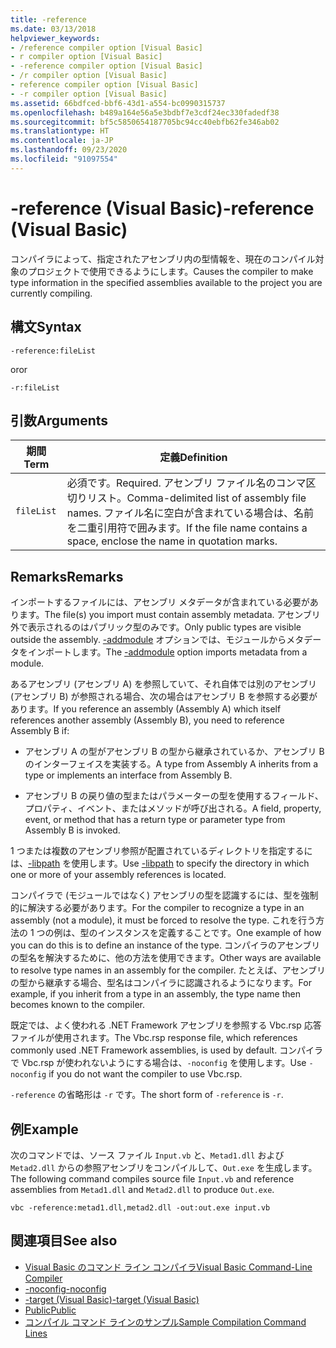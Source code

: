 ```yaml
---
title: -reference
ms.date: 03/13/2018
helpviewer_keywords:
- /reference compiler option [Visual Basic]
- r compiler option [Visual Basic]
- -reference compiler option [Visual Basic]
- /r compiler option [Visual Basic]
- reference compiler option [Visual Basic]
- -r compiler option [Visual Basic]
ms.assetid: 66bdfced-bbf6-43d1-a554-bc0990315737
ms.openlocfilehash: b489a164e56a5e3bdbf7e3cdf24ec330fadedf38
ms.sourcegitcommit: bf5c5850654187705bc94cc40ebfb62fe346ab02
ms.translationtype: HT
ms.contentlocale: ja-JP
ms.lasthandoff: 09/23/2020
ms.locfileid: "91097554"
---
```

# <a name="-reference-visual-basic"></a><span data-ttu-id="82507-102">-reference (Visual Basic)</span><span class="sxs-lookup"><span data-stu-id="82507-102">-reference (Visual Basic)</span></span>

<span data-ttu-id="82507-103">コンパイラによって、指定されたアセンブリ内の型情報を、現在のコンパイル対象のプロジェクトで使用できるようにします。</span><span class="sxs-lookup"><span data-stu-id="82507-103">Causes the compiler to make type information in the specified assemblies available to the project you are currently compiling.</span></span>  
  
## <a name="syntax"></a><span data-ttu-id="82507-104">構文</span><span class="sxs-lookup"><span data-stu-id="82507-104">Syntax</span></span>  
  
```console  
-reference:fileList  
```

<span data-ttu-id="82507-105">or</span><span class="sxs-lookup"><span data-stu-id="82507-105">or</span></span>

```console
-r:fileList  
```  
  
## <a name="arguments"></a><span data-ttu-id="82507-106">引数</span><span class="sxs-lookup"><span data-stu-id="82507-106">Arguments</span></span>  
  
|<span data-ttu-id="82507-107">期間</span><span class="sxs-lookup"><span data-stu-id="82507-107">Term</span></span>|<span data-ttu-id="82507-108">定義</span><span class="sxs-lookup"><span data-stu-id="82507-108">Definition</span></span>|  
|---|---|  
|`fileList`|<span data-ttu-id="82507-109">必須です。</span><span class="sxs-lookup"><span data-stu-id="82507-109">Required.</span></span> <span data-ttu-id="82507-110">アセンブリ ファイル名のコンマ区切りリスト。</span><span class="sxs-lookup"><span data-stu-id="82507-110">Comma-delimited list of assembly file names.</span></span> <span data-ttu-id="82507-111">ファイル名に空白が含まれている場合は、名前を二重引用符で囲みます。</span><span class="sxs-lookup"><span data-stu-id="82507-111">If the file name contains a space, enclose the name in quotation marks.</span></span>|  
  
## <a name="remarks"></a><span data-ttu-id="82507-112">Remarks</span><span class="sxs-lookup"><span data-stu-id="82507-112">Remarks</span></span>  

 <span data-ttu-id="82507-113">インポートするファイルには、アセンブリ メタデータが含まれている必要があります。</span><span class="sxs-lookup"><span data-stu-id="82507-113">The file(s) you import must contain assembly metadata.</span></span> <span data-ttu-id="82507-114">アセンブリ外で表示されるのはパブリック型のみです。</span><span class="sxs-lookup"><span data-stu-id="82507-114">Only public types are visible outside the assembly.</span></span> <span data-ttu-id="82507-115">[-addmodule](addmodule.md) オプションでは、モジュールからメタデータをインポートします。</span><span class="sxs-lookup"><span data-stu-id="82507-115">The [-addmodule](addmodule.md) option imports metadata from a module.</span></span>  
  
 <span data-ttu-id="82507-116">あるアセンブリ (アセンブリ A) を参照していて、それ自体では別のアセンブリ (アセンブリ B) が参照される場合、次の場合はアセンブリ B を参照する必要があります。</span><span class="sxs-lookup"><span data-stu-id="82507-116">If you reference an assembly (Assembly A) which itself references another assembly (Assembly B), you need to reference Assembly B if:</span></span>  
  
- <span data-ttu-id="82507-117">アセンブリ A の型がアセンブリ B の型から継承されているか、アセンブリ B のインターフェイスを実装する。</span><span class="sxs-lookup"><span data-stu-id="82507-117">A type from Assembly A inherits from a type or implements an interface from Assembly B.</span></span>  
  
- <span data-ttu-id="82507-118">アセンブリ B の戻り値の型またはパラメーターの型を使用するフィールド、プロパティ、イベント、またはメソッドが呼び出される。</span><span class="sxs-lookup"><span data-stu-id="82507-118">A field, property, event, or method that has a return type or parameter type from Assembly B is invoked.</span></span>  
  
 <span data-ttu-id="82507-119">1 つまたは複数のアセンブリ参照が配置されているディレクトリを指定するには、[-libpath](libpath.md) を使用します。</span><span class="sxs-lookup"><span data-stu-id="82507-119">Use [-libpath](libpath.md) to specify the directory in which one or more of your assembly references is located.</span></span>  
  
 <span data-ttu-id="82507-120">コンパイラで (モジュールではなく) アセンブリの型を認識するには、型を強制的に解決する必要があります。</span><span class="sxs-lookup"><span data-stu-id="82507-120">For the compiler to recognize a type in an assembly (not a module), it must be forced to resolve the type.</span></span> <span data-ttu-id="82507-121">これを行う方法の 1 つの例は、型のインスタンスを定義することです。</span><span class="sxs-lookup"><span data-stu-id="82507-121">One example of how you can do this is to define an instance of the type.</span></span> <span data-ttu-id="82507-122">コンパイラのアセンブリの型名を解決するために、他の方法を使用できます。</span><span class="sxs-lookup"><span data-stu-id="82507-122">Other ways are available to resolve type names in an assembly for the compiler.</span></span> <span data-ttu-id="82507-123">たとえば、アセンブリの型から継承する場合、型名はコンパイラに認識されるようになります。</span><span class="sxs-lookup"><span data-stu-id="82507-123">For example, if you inherit from a type in an assembly, the type name then becomes known to the compiler.</span></span>  
  
 <span data-ttu-id="82507-124">既定では、よく使われる .NET Framework アセンブリを参照する Vbc.rsp 応答ファイルが使用されます。</span><span class="sxs-lookup"><span data-stu-id="82507-124">The Vbc.rsp response file, which references commonly used .NET Framework assemblies, is used by default.</span></span> <span data-ttu-id="82507-125">コンパイラで Vbc.rsp が使われないようにする場合は、`-noconfig` を使用します。</span><span class="sxs-lookup"><span data-stu-id="82507-125">Use `-noconfig` if you do not want the compiler to use Vbc.rsp.</span></span>  
  
 <span data-ttu-id="82507-126">`-reference` の省略形は `-r` です。</span><span class="sxs-lookup"><span data-stu-id="82507-126">The short form of `-reference` is `-r`.</span></span>  
  
## <a name="example"></a><span data-ttu-id="82507-127">例</span><span class="sxs-lookup"><span data-stu-id="82507-127">Example</span></span>  

 <span data-ttu-id="82507-128">次のコマンドでは、ソース ファイル `Input.vb` と、`Metad1.dll` および `Metad2.dll` からの参照アセンブリをコンパイルして、`Out.exe` を生成します。</span><span class="sxs-lookup"><span data-stu-id="82507-128">The following command compiles source file `Input.vb` and reference assemblies from `Metad1.dll` and `Metad2.dll` to produce `Out.exe`.</span></span>  
  
```console
vbc -reference:metad1.dll,metad2.dll -out:out.exe input.vb  
```  
  
## <a name="see-also"></a><span data-ttu-id="82507-129">関連項目</span><span class="sxs-lookup"><span data-stu-id="82507-129">See also</span></span>

- [<span data-ttu-id="82507-130">Visual Basic のコマンド ライン コンパイラ</span><span class="sxs-lookup"><span data-stu-id="82507-130">Visual Basic Command-Line Compiler</span></span>](index.md)
- [<span data-ttu-id="82507-131">-noconfig</span><span class="sxs-lookup"><span data-stu-id="82507-131">-noconfig</span></span>](noconfig.md)
- [<span data-ttu-id="82507-132">-target (Visual Basic)</span><span class="sxs-lookup"><span data-stu-id="82507-132">-target (Visual Basic)</span></span>](target.md)
- [<span data-ttu-id="82507-133">Public</span><span class="sxs-lookup"><span data-stu-id="82507-133">Public</span></span>](../../language-reference/modifiers/public.md)
- [<span data-ttu-id="82507-134">コンパイル コマンド ラインのサンプル</span><span class="sxs-lookup"><span data-stu-id="82507-134">Sample Compilation Command Lines</span></span>](sample-compilation-command-lines.md)
